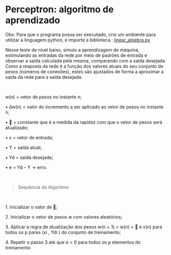 # Perceptron: algoritmo de aprendizado

<p>Obs: Para que o programa possa ser executado, crie um ambiente para utilizar a linguagem python, e importe a biblioteca :
<a href srr="https://github.com/joelgrus/data-science-from-scratch">linear_algebra.py</a></p>


<p>Nesse teste de nível baixo, simulo a aprendizagem de máquina, 
estimulando as entradas da rede por meio de padrões de entrada e observar a saída calculada pela mesma, 
comparando com a saída desejada. Como a resposta da rede é a função dos valores atuais do seu conjunto de pesos (números de conexões),
estes são ajustados de forma a aproximar a saída da rede para a saída desejada.</p></br>

<p>
<p>w(n) = vetor de pesos no instante n;</p>
<p>• ∆w(n) = valor do incremento a ser aplicado ao vetor de pesos no instante n;</p>
<p>•  = constante que é a medida da rapidez com que o vetor de pesos será atualizado;</p>
<p>• x = vetor de entrada;</p>
<p>• Y = saída atual;</p>
<p>• Yd = saída desejada;</p>
<p>• e = Yd – Y → erro. </p></br>

> Sequência do Algoritmo
</br>
<p>1. Inicializar o valor de ;</p>
<p>2. Inicializar o vetor de pesos w com valores aleatórios;</p>
<p>3. Aplicar a regra de atualização dos pesos w(n + 1) = w(n) +  e x(n) para todos os p pares
(xi , Ydi ) do conjunto de treinamento;</p>
<p>4. Repetir o passo 3 até que e = 0 para todos os p elementos do treinamento</p>
